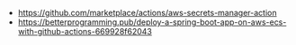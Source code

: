 - https://github.com/marketplace/actions/aws-secrets-manager-action
- https://betterprogramming.pub/deploy-a-spring-boot-app-on-aws-ecs-with-github-actions-669928f62043